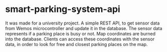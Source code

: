 # smart-parking-system-api

It was made for a university project. 
A simple REST API, to get sensor data from Wemos microcontroller and update it in the database.
The sensor data represents if a parking place is busy or not.
Map coordinates are burned into the database.
Clients can access these coordinates with the sensor data, in order to look for free and closest parking places on the map.
